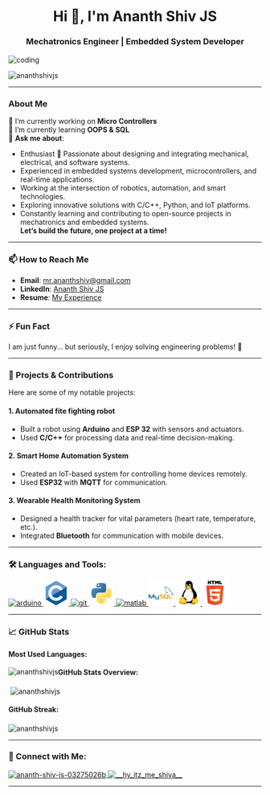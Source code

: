 <h1 align="center">Hi 👋, I'm Ananth Shiv JS</h1>
<h3 align="center">Mechatronics Engineer | Embedded System Developer</h3>

<!-- Header Image -->
<img align="center" alt="coding" width="1100" src="https://backiee.com/static/wallpapers/1000x563/386745.jpg">

<p align="left"> <img src="https://komarev.com/ghpvc/?username=ananthshivjs&label=Profile%20views&color=0e75b6&style=flat" alt="ananthshivjs" /> </p>

---

### About Me

🔭 I’m currently working on **Micro Controllers**  
🌱 I’m currently learning **OOPS & SQL**  
💬 **Ask me about**:  
  - Enthusiast 🔧 Passionate about designing and integrating mechanical, electrical, and software systems.  
  - Experienced in embedded systems development, microcontrollers, and real-time applications.  
  - Working at the intersection of robotics, automation, and smart technologies.  
  - Exploring innovative solutions with C/C++, Python, and IoT platforms.  
  - Constantly learning and contributing to open-source projects in mechatronics and embedded systems.  
  **Let’s build the future, one project at a time!**

---

### 📫 How to Reach Me
- **Email**: [mr.ananthshiv@gmail.com](mailto:mr.ananthshiv@gmail.com)
- **LinkedIn**: [Ananth Shiv JS](https://www.linkedin.com/in/ananth-shiv-js-03275026b)
- **Resume**: [My Experience](https://app.luminpdf.com/viewer/67b1b13765d3adec4b63d9e0)

---

### ⚡ Fun Fact
I am just funny... but seriously, I enjoy solving engineering problems! 🤖

---

### 📝 Projects & Contributions

Here are some of my notable projects:

#### 1. **Automated fite fighting robot**
- Built a robot using **Arduino** and **ESP 32** with sensors and actuators.
- Used **C/C++** for processing data and real-time decision-making.

#### 2. **Smart Home Automation System**
- Created an IoT-based system for controlling home devices remotely.
- Used **ESP32** with **MQTT** for communication.

#### 3. **Wearable Health Monitoring System**
- Designed a health tracker for vital parameters (heart rate, temperature, etc.).
- Integrated **Bluetooth** for communication with mobile devices.

---

### 🛠️ Languages and Tools:

<p align="left">
  <a href="https://www.arduino.cc/" target="_blank" rel="noreferrer"> <img src="https://cdn.worldvectorlogo.com/logos/arduino-1.svg" alt="arduino" width="50" height="50"/> </a>
  <a href="https://www.cprogramming.com/" target="_blank" rel="noreferrer"> <img src="https://raw.githubusercontent.com/devicons/devicon/master/icons/c/c-original.svg" alt="c" width="50" height="50"/> </a>
  <a href="https://git-scm.com/" target="_blank" rel="noreferrer"> <img src="https://www.vectorlogo.zone/logos/git-scm/git-scm-icon.svg" alt="git" width="50" height="50"/> </a>
  <a href="https://www.python.org" target="_blank" rel="noreferrer"> <img src="https://raw.githubusercontent.com/devicons/devicon/master/icons/python/python-original.svg" alt="python" width="50" height="50"/> </a>
  <a href="https://www.mathworks.com/" target="_blank" rel="noreferrer"> <img src="https://upload.wikimedia.org/wikipedia/commons/2/21/Matlab_Logo.png" alt="matlab" width="50" height="50"/> </a>
  <a href="https://www.mysql.com/" target="_blank" rel="noreferrer"> <img src="https://raw.githubusercontent.com/devicons/devicon/master/icons/mysql/mysql-original-wordmark.svg" alt="mysql" width="50" height="50"/> </a>
  <a href="https://www.linux.org/" target="_blank" rel="noreferrer"> <img src="https://raw.githubusercontent.com/devicons/devicon/master/icons/linux/linux-original.svg" alt="linux" width="50" height="50"/> </a>
  <a href="https://www.w3.org/html/" target="_blank" rel="noreferrer"> <img src="https://raw.githubusercontent.com/devicons/devicon/master/icons/html5/html5-original-wordmark.svg" alt="html5" width="50" height="50"/> </a>
</p>

---

### 📈 GitHub Stats

#### Most Used Languages:
<p><img align="left" src="https://github-readme-stats.vercel.app/api/top-langs?username=ananthshivjs&show_icons=true&locale=en&layout=compact" alt="ananthshivjs" /></p>

#### GitHub Stats Overview:
<p>&nbsp;<img align="center" src="https://github-readme-stats.vercel.app/api?username=ananthshivjs&show_icons=true&locale=en" alt="ananthshivjs" /></p>

#### GitHub Streak:
<p><img align="center" src="https://github-readme-streak-stats.herokuapp.com/?user=ananthshivjs&" alt="ananthshivjs" /></p>

---

### 📱 Connect with Me:

<p align="left">
  <a href="https://linkedin.com/in/ananth-shiv-js-03275026b" target="blank">
    <img align="center" src="https://raw.githubusercontent.com/rahuldkjain/github-profile-readme-generator/master/src/images/icons/Social/linked-in-alt.svg" alt="ananth-shiv-js-03275026b" height="30" width="40" />
  </a>
  <a href="https://instagram.com/__hy_itz_me_shiva__" target="blank">
    <img align="center" src="https://raw.githubusercontent.com/rahuldkjain/github-profile-readme-generator/master/src/images/icons/Social/instagram.svg" alt="__hy_itz_me_shiva__" height="30" width="40" />
  </a>
</p>

---
